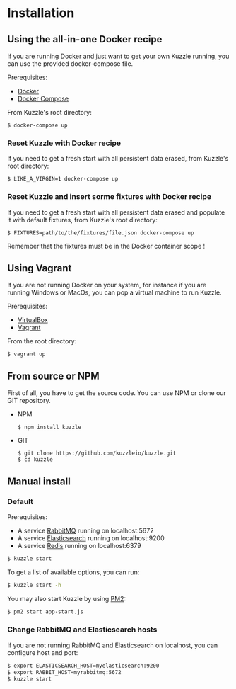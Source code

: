 # Installation

## Using the all-in-one Docker recipe

If you are running Docker and just want to get your own Kuzzle running, you can use the provided docker-compose file.

Prerequisites:

* [Docker](https://docs.docker.com/installation/#installation)
* [Docker Compose](https://docs.docker.com/compose/install/)

From Kuzzle's root directory:

    $ docker-compose up

### Reset Kuzzle with Docker recipe

If you need to get a fresh start with all persistent data erased, from Kuzzle's root directory:

    $ LIKE_A_VIRGIN=1 docker-compose up

### Reset Kuzzle and insert sorme fixtures with Docker recipe

If you need to get a fresh start with all persistent data erased and populate it with default fixtures, from Kuzzle's root directory:

    $ FIXTURES=path/to/the/fixtures/file.json docker-compose up

Remember that the fixtures must be in the Docker container scope !

## Using Vagrant

If you are not running Docker on your system, for instance if you are running Windows or MacOs, you can pop a virtual machine to run Kuzzle.

Prerequisites:

* [VirtualBox](https://www.virtualbox.org/wiki/Downloads)
* [Vagrant](https://www.vagrantup.com/)

From the root directory:

    $ vagrant up

## From source or NPM

First of all, you have to get the source code. You can use NPM or clone our GIT repository.

* NPM

    ```
    $ npm install kuzzle
    ```

* GIT

    ```
    $ git clone https://github.com/kuzzleio/kuzzle.git
    $ cd kuzzle
    ```

## Manual install

### Default

Prerequisites:

* A service [RabbitMQ](https://www.rabbitmq.com/) running on localhost:5672
* A service [Elasticsearch](https://www.elastic.co/products/elasticsearch) running on localhost:9200
* A service [Redis](http://redis.io/) running on localhost:6379

```bash
$ kuzzle start
```

To get a list of available options, you can run:

```bash
$ kuzzle start -h
```

You may also start Kuzzle by using [PM2](https://github.com/Unitech/pm2):

```bash
$ pm2 start app-start.js
```

### Change RabbitMQ and Elasticsearch hosts

If you are not running RabbitMQ and Elasticsearch on localhost, you can configure host and port:

```bash
$ export ELASTICSEARCH_HOST=myelasticsearch:9200
$ export RABBIT_HOST=myrabbitmq:5672
$ kuzzle start
```